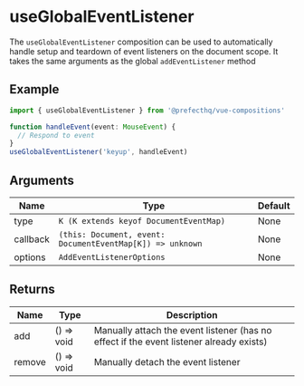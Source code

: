 # useGlobalEventListener

The `useGlobalEventListener` composition can be used to automatically handle setup and teardown of event listeners on the document scope. It takes the same arguments as the global `addEventListener` method

## Example

```typescript
import { useGlobalEventListener } from '@prefecthq/vue-compositions'

function handleEvent(event: MouseEvent) {
  // Respond to event
}
useGlobalEventListener('keyup', handleEvent)
```

## Arguments

| Name      | Type                                                      | Default   |
|-----------|-----------------------------------------------------------|-----------|
| type      | `K (K extends keyof DocumentEventMap)`                    | None      |
| callback  | `(this: Document, event: DocumentEventMap[K]) => unknown` | None      |
| options   | `AddEventListenerOptions`                                 | None      |

## Returns

| Name   | Type        | Description                                       |
|--------|-------------|---------------------------------------------------|
| add    | () => void  | Manually attach the event listener (has no effect if the event listener already exists) |
| remove | () => void  | Manually detach the event listener                |
